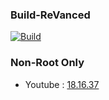 ### Build-ReVanced

[![Build](https://github.com/Sohil876/build-revanced/actions/workflows/build.yaml/badge.svg?branch=main&event=push)](https://github.com/Sohil876/build-revanced/actions)

### Non-Root Only

-   Youtube : [18.16.37](https://www.apkmirror.com/apk/google-inc/youtube/youtube-18-16-37-release/)
